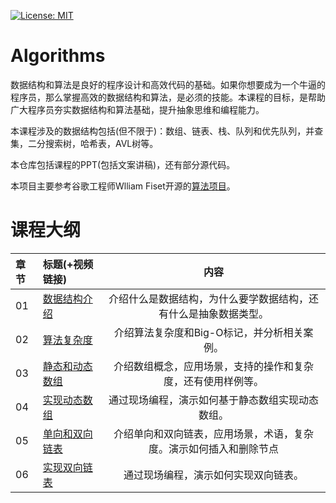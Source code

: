 [![License: MIT](https://img.shields.io/badge/License-MIT-yellow.svg)](https://opensource.org/licenses/MIT)

# Algorithms

数据结构和算法是良好的程序设计和高效代码的基础。如果你想要成为一个牛逼的程序员，那么掌握高效的数据结构和算法，是必须的技能。本课程的目标，是帮助广大程序员夯实数据结构和算法基础，提升抽象思维和编程能力。

本课程涉及的数据结构包括(但不限于)：数组、链表、栈、队列和优先队列，并查集，二分搜索树，哈希表，AVL树等。

本仓库包括课程的PPT(包括文案讲稿)，还有部分源代码。


本项目主要参考谷歌工程师Wlliam Fiset开源的[算法项目](https://github.com/williamfiset/Algorithms)。

# 课程大纲

| 章节   |   标题(+视频链接) |  内容  | 
| :----- | :----- | :----: | 
| 01 | [数据结构介绍](https://www.bilibili.com/video/BV1U5411W7x9?p=1) | 介绍什么是数据结构，为什么要学数据结构，还有什么是抽象数据类型。 | 
| 02 | [算法复杂度](https://www.bilibili.com/video/BV1U5411W7x9?p=2) | 介绍算法复杂度和Big-O标记，并分析相关案例。 |
| 03 | [静态和动态数组](https://www.bilibili.com/video/BV1U5411W7x9?p=3) | 介绍数组概念，应用场景，支持的操作和复杂度，还有使用样例等。 |
| 04 | [实现动态数组](https://www.bilibili.com/video/BV1U5411W7x9?p=4) | 通过现场编程，演示如何基于静态数组实现动态数组。|
| 05 | [单向和双向链表](https://www.bilibili.com/video/BV1U5411W7x9?p=5) | 介绍单向和双向链表，应用场景，术语，复杂度。演示如何插入和删除节点 |
| 06 | [实现双向链表](https://www.bilibili.com/video/BV1U5411W7x9?p=6) | 通过现场编程，演示如何实现双向链表。|

